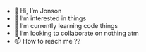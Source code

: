 - 👋 Hi, I’m Jonson
- 👀 I’m interested in things
- 🌱 I’m currently learning code things
- 💞️ I’m looking to collaborate on nothing atm
- 📫 How to reach me ??

<!---
jonson-ncube/jonson-ncube is a ✨ special ✨ repository because its `README.md` (this file) appears on your GitHub profile.
You can click the Preview link to take a look at your changes.
--->
